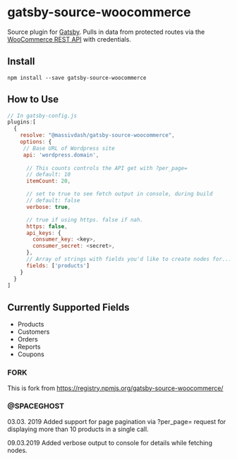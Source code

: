 # gatsby-source-woocommerce

Source plugin for [Gatsby](https://www.gatsbyjs.org/). Pulls in data from protected routes via the [WooCommerce REST API](http://woocommerce.github.io/woocommerce-rest-api-docs/) with credentials.

## Install

`npm install --save gatsby-source-woocommerce`

## How to Use

```javascript
// In gatsby-config.js
plugins:[
  {       
    resolve: "@massivdash/gatsby-source-woocommerce",
    options: {
     // Base URL of Wordpress site
     api: 'wordpress.domain',
     
      // This counts controls the API get with ?per_page=
      // default: 10
      itemCount: 20,

      // set to true to see fetch output in console, during build 
      // default: false
      verbose: true,

      // true if using https. false if nah.
      https: false,
      api_keys: {
        consumer_key: <key>,
        consumer_secret: <secret>,
      },
      // Array of strings with fields you'd like to create nodes for...
      fields: ['products']
    }
  }
]
```

## Currently Supported Fields

- Products
- Customers
- Orders
- Reports
- Coupons


### FORK

This is fork from https://registry.npmjs.org/gatsby-source-woocommerce/ 

### @SPACEGHOST

03.03. 2019
Added support for page pagination via ?per_page= request for displaying more than 10 products in a single call. 

09.03.2019
Added verbose output to console for details while fetching nodes. 


